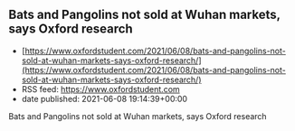 ## Bats and Pangolins not sold at Wuhan markets, says Oxford research
 - [https://www.oxfordstudent.com/2021/06/08/bats-and-pangolins-not-sold-at-wuhan-markets-says-oxford-research/](https://www.oxfordstudent.com/2021/06/08/bats-and-pangolins-not-sold-at-wuhan-markets-says-oxford-research/)
 - RSS feed: https://www.oxfordstudent.com
 - date published: 2021-06-08 19:14:39+00:00

Bats and Pangolins not sold at Wuhan markets, says Oxford research

